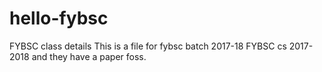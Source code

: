 # hello-fybsc
FYBSC class details
This is a file for fybsc batch 2017-18
FYBSC cs 2017-2018
and they have a paper foss.
